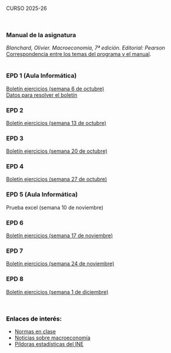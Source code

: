 <br /> 

CURSO 2025-26

<br /> 

### Manual de la asignatura
*Blanchard, Olivier. Macroeconomía, 7ª edición.  Editorial: Pearson*  
[Correspondencia entre los temas del programa y el manual](https://github.com/otoperalias/Macro/blob/main/files/CORRESPONDENCIA%20TEMAS%20PROGRAMA%20%20-%20BLANCHARD.pdf).  
<br /> 

### EPD 1 (Aula Informática)
[Boletín ejercicios (semana 6 de octubre)]()  
[Datos para resolver el boletín]()
 
### EPD 2
[Boletín ejercicios (semana 13 de octubre)]()  

### EPD 3
[Boletín ejercicios (semana 20 de octubre)]()  

### EPD 4
[Boletín ejercicios (semana 27 de octubre)]()

### EPD 5 (Aula Informática)
Prueba excel (semana 10 de noviembre)

### EPD 6
[Boletín ejercicios (semana 17 de noviembre)]()  

### EPD 7
[Boletín ejercicios (semana 24 de noviembre)]()   

### EPD 8
[Boletín ejercicios (semana 1 de diciembre)]()   

<br /> 

### <span style="color:black"> Enlaces de interés: </span>  
* [Normas en clase](https://otoperalias.github.io/Macro/Normas)
* [Noticias sobre macroeconomía](https://otoperalias.github.io/Macro/news)
* [Píldoras estadísticas del INE](https://www.ine.es/explica/explica_pasos_pildoras.htm)
